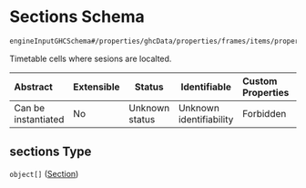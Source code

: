 # Sections Schema

```txt
engineInputGHCSchema#/properties/ghcData/properties/frames/items/properties/sections
```

Timetable cells where sesions are localted.


| Abstract            | Extensible | Status         | Identifiable            | Custom Properties | Additional Properties | Access Restrictions | Defined In                                                         |
| :------------------ | ---------- | -------------- | ----------------------- | :---------------- | --------------------- | ------------------- | ------------------------------------------------------------------ |
| Can be instantiated | No         | Unknown status | Unknown identifiability | Forbidden         | Allowed               | none                | [ghc.schema.json\*](../out/ghc.schema.json "open original schema") |

## sections Type

`object[]` ([Section](ghc-properties-ghcdata-properties-frames-frame-properties-sections-section.md))
